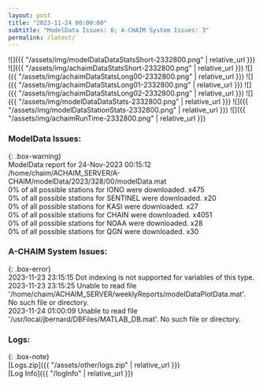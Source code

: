 ```yaml
---
layout: post
title: "2023-11-24 00:00:00"
subtitle: "ModelData Issues: 6; A-CHAIM System Issues: 3"
permalink: /latest/
---
```


![]({{ "/assets/img/modelDataDataStatsShort-2332800.png" | relative_url }})
![]({{ "/assets/img/achaimDataStatsShort-2332800.png" | relative_url }})
![]({{ "/assets/img/achaimDataStatsLong00-2332800.png" | relative_url }})
![]({{ "/assets/img/achaimDataStatsLong01-2332800.png" | relative_url }})
![]({{ "/assets/img/achaimDataStatsLong02-2332800.png" | relative_url }})
![]({{ "/assets/img/modelDataDataStats-2332800.png" | relative_url }})
![]({{ "/assets/img/modelDataStationStats-2332800.png" | relative_url }})
![]({{ "/assets/img/achaimRunTime-2332800.png" | relative_url }})


### ModelData Issues:  
  
{: .box-warning}  
 ModelData report for 24-Nov-2023 00:15:12   
 /home/chaim/ACHAIM_SERVER/A-CHAIM/modelData/2023/328/00/modelData.mat   
 0% of all possible stations for IONO were downloaded. x475   
 0% of all possible stations for SENTINEL were downloaded. x20   
 0% of all possible stations for KASI were downloaded. x27   
 0% of all possible stations for CHAIN were downloaded. x4051   
 0% of all possible stations for NOAA were downloaded. x28   
 0% of all possible stations for QGN were downloaded. x30   
  
### A-CHAIM System Issues:  
  
{: .box-error}  
2023-11-23 23:15:15 Dot indexing is not supported for variables of this type.  
2023-11-23 23:15:25 Unable to read file '/home/chaim/ACHAIM_SERVER/weeklyReports/modelDataPlotData.mat'. No such file or directory.  
2023-11-24 01:00:09 Unable to read file '/usr/local/jbernard/DBFiles/MATLAB_DB.mat'. No such file or directory.  

### Logs:  
  
{: .box-note}  
[Logs.zip]({{ "/assets/other/logs.zip" | relative_url }})  
[Log Info]({{ "/logInfo" | relative_url }})  
